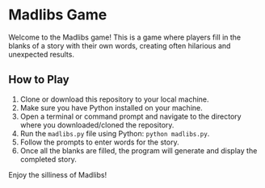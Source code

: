 # Madlibs Game

Welcome to the Madlibs game! This is a game where players fill in the blanks of a story with their own words, creating often hilarious and unexpected results.

## How to Play

1. Clone or download this repository to your local machine.
2. Make sure you have Python installed on your machine.
3. Open a terminal or command prompt and navigate to the directory where you downloaded/cloned the repository.
4. Run the `madlibs.py` file using Python: `python madlibs.py`.
5. Follow the prompts to enter words for the story.
6. Once all the blanks are filled, the program will generate and display the completed story.

Enjoy the silliness of Madlibs!
